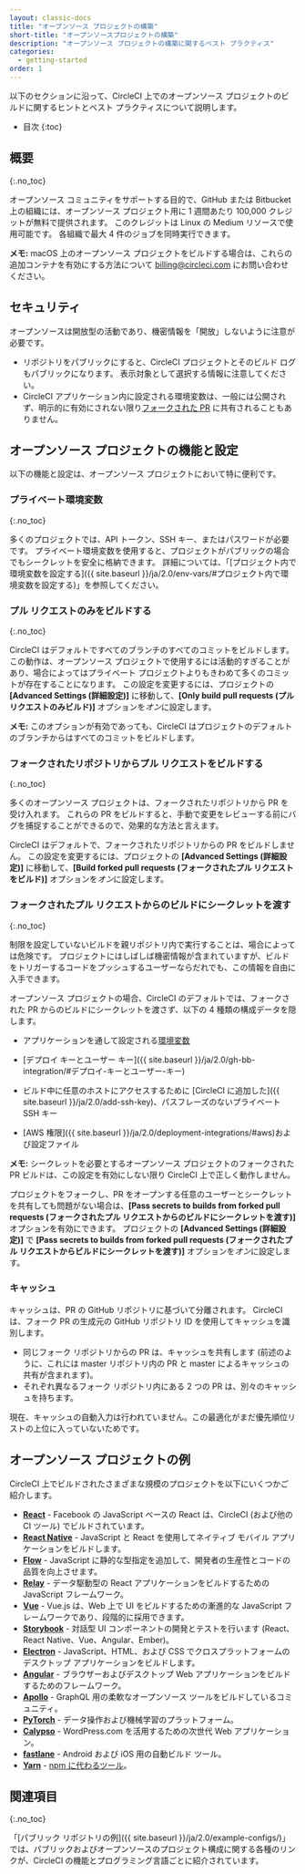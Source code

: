 ```yaml
---
layout: classic-docs
title: "オープンソース プロジェクトの構築"
short-title: "オープンソースプロジェクトの構築"
description: "オープンソース プロジェクトの構築に関するベスト プラクティス"
categories:
  - getting-started
order: 1
---
```


以下のセクションに沿って、CircleCI 上でのオープンソース プロジェクトのビルドに関するヒントとベスト プラクティスについて説明します。

- 目次
{:toc}

## 概要
{:.no_toc}

オープンソース コミュニティをサポートする目的で、GitHub または Bitbucket 上の組織には、オープンソース プロジェクト用に 1 週間あたり 100,000 クレジットが無料で提供されます。 このクレジットは Linux の Medium リソースで使用可能です。 各組織で最大 4 件のジョブを同時実行できます。

**メモ:** macOS 上のオープンソース プロジェクトをビルドする場合は、これらの追加コンテナを有効にする方法について billing@circleci.com にお問い合わせください。

## セキュリティ

オープンソースは開放型の活動であり、機密情報を「開放」しないように注意が必要です。

- リポジトリをパブリックにすると、CircleCI プロジェクトとそのビルド ログもパブリックになります。 表示対象として選択する情報に注意してください。
- CircleCI アプリケーション内に設定される環境変数は、一般には公開されず、明示的に有効にされない限り[フォークされた PR](#フォークされたプル-リクエストからのビルドにシークレットを渡す) に共有されることもありません。

## オープンソース プロジェクトの機能と設定

以下の機能と設定は、オープンソース プロジェクトにおいて特に便利です。

### プライベート環境変数
{:.no_toc}

多くのプロジェクトでは、API トークン、SSH キー、またはパスワードが必要です。 プライベート環境変数を使用すると、プロジェクトがパブリックの場合でもシークレットを安全に格納できます。 詳細については、「[プロジェクト内で環境変数を設定する]({{ site.baseurl }}/ja/2.0/env-vars/#プロジェクト内で環境変数を設定する)」を参照してください。

### プル リクエストのみをビルドする
{:.no_toc}

CircleCI はデフォルトですべてのブランチのすべてのコミットをビルドします。 この動作は、オープンソース プロジェクトで使用するには活動的すぎることがあり、場合によってはプライベート プロジェクトよりもきわめて多くのコミットが存在することになります。 この設定を変更するには、プロジェクトの **[Advanced Settings (詳細設定)]** に移動して、**[Only build pull requests (プル リクエストのみビルド)]** オプションを*オン*に設定します。

**メモ:** このオプションが有効であっても、CircleCI はプロジェクトのデフォルトのブランチからはすべてのコミットをビルドします。

### フォークされたリポジトリからプル リクエストをビルドする
{:.no_toc}

多くのオープンソース プロジェクトは、フォークされたリポジトリから PR を受け入れます。 これらの PR をビルドすると、手動で変更をレビューする前にバグを捕捉することができるので、効果的な方法と言えます。

CircleCI はデフォルトで、フォークされたリポジトリからの PR をビルドしません。 この設定を変更するには、プロジェクトの **[Advanced Settings (詳細設定)]** に移動して、**[Build forked pull requests (フォークされたプル リクエストをビルド)]** オプションを*オン*に設定します。

### フォークされたプル リクエストからのビルドにシークレットを渡す
{:.no_toc}

制限を設定していないビルドを親リポジトリ内で実行することは、場合によっては危険です。 プロジェクトにはしばしば機密情報が含まれていますが、ビルドをトリガーするコードをプッシュするユーザーならだれでも、この情報を自由に入手できます。

オープンソース プロジェクトの場合、CircleCI のデフォルトでは、フォークされた PR からのビルドにシークレットを渡さず、以下の 4 種類の構成データを隠します。

- アプリケーションを通して設定される[環境変数](#プライベート環境変数)

- [デプロイ キーとユーザー キー]({{ site.baseurl }}/ja/2.0/gh-bb-integration/#デプロイ-キーとユーザー-キー)

- ビルド中に任意のホストにアクセスするために [CircleCI に追加した]({{ site.baseurl }}/ja/2.0/add-ssh-key)、パスフレーズのないプライベート SSH キー

- [AWS 権限]({{ site.baseurl }}/ja/2.0/deployment-integrations/#aws)および設定ファイル

**メモ:** シークレットを必要とするオープンソース プロジェクトのフォークされた PR ビルドは、この設定を有効にしない限り CircleCI 上で正しく動作しません。

プロジェクトをフォークし、PR をオープンする任意のユーザーとシークレットを共有しても問題がない場合は、**[Pass secrets to builds from forked pull requests (フォークされたプル リクエストからのビルドにシークレットを渡す)]** オプションを有効にできます。 プロジェクトの **[Advanced Settings (詳細設定)]** で **[Pass secrets to builds from forked pull requests (フォークされたプル リクエストからビルドにシークレットを渡す)]** オプションを*オン*に設定します。

### キャッシュ

キャッシュは、PR の GitHub リポジトリに基づいて分離されます。 CircleCI は、フォーク PR の生成元の GitHub リポジトリ ID を使用してキャッシュを識別します。

- 同じフォーク リポジトリからの PR は、キャッシュを共有します (前述のように、これには master リポジトリ内の PR と master によるキャッシュの共有が含まれます)。
- それぞれ異なるフォーク リポジトリ内にある 2 つの PR は、別々のキャッシュを持ちます。

現在、キャッシュの自動入力は行われていません。この最適化がまだ優先順位リストの上位に入っていないためです。

## オープンソース プロジェクトの例

CircleCI 上でビルドされたさまざまな規模のプロジェクトを以下にいくつかご紹介します。

- **[React](https://github.com/facebook/react)** - Facebook の JavaScript ベースの React は、CircleCI (および他の CI ツール) でビルドされています。 
- **[React Native](https://github.com/facebook/react-native/)** - JavaScript と React を使用してネイティブ モバイル アプリケーションをビルドします。
- **[Flow](https://github.com/facebook/flow/)** - JavaScript に静的な型指定を追加して、開発者の生産性とコードの品質を向上させます。
- **[Relay](https://github.com/facebook/relay)** - データ駆動型の React アプリケーションをビルドするための JavaScript フレームワーク。 
- **[Vue](https://github.com/vuejs/vue)** - Vue.js は、Web 上で UI をビルドするための漸進的な JavaScript フレームワークであり、段階的に採用できます。
- **[Storybook](https://github.com/storybooks/storybook)** - 対話型 UI コンポーネントの開発とテストを行います (React、React Native、Vue、Angular、Ember)。
- **[Electron](https://github.com/electron/electron)** - JavaScript、HTML、および CSS でクロスプラットフォームのデスクトップ アプリケーションをビルドします。
- **[Angular](https://github.com/angular/angular)** - ブラウザーおよびデスクトップ Web アプリケーションをビルドするためのフレームワーク。
- **[Apollo](https://github.com/apollographql)** - GraphQL 用の柔軟なオープンソース ツールをビルドしているコミュニティ。
- **[PyTorch](https://github.com/pytorch/pytorch)** - データ操作および機械学習のプラットフォーム。
- **[Calypso](https://github.com/Automattic/wp-calypso)** - WordPress.com を活用するための次世代 Web アプリケーション。
- **[fastlane](https://github.com/fastlane/fastlane)** - Android および iOS 用の自動ビルド ツール。
- **[Yarn](https://github.com/yarnpkg/yarn)** - [npm に代わるツール](https://circleci.com/blog/why-are-developers-moving-to-yarn/)。

## 関連項目
{:.no_toc}

「[パブリック リポジトリの例]({{ site.baseurl }}/ja/2.0/example-configs/)」では、パブリックおよびオープンソースのプロジェクト構成に関する各種のリンクが、CircleCI の機能とプログラミング言語ごとに紹介されています。
